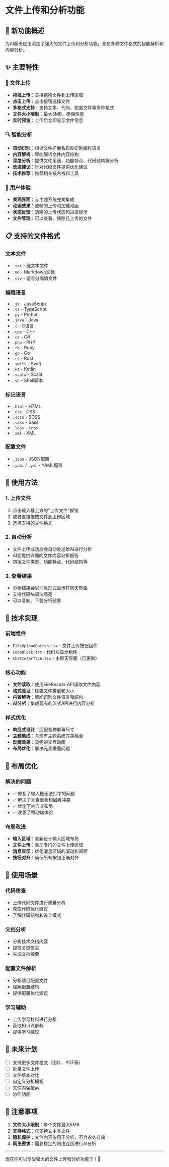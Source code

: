 # 文件上传和分析功能

## 🎉 新功能概述

为AI聊天应用添加了强大的文件上传和分析功能，支持多种文件格式的智能解析和内容分析。

## ✨ 主要特性

### 📁 文件上传
- **拖拽上传**：支持拖拽文件到上传区域
- **点击上传**：点击按钮选择文件
- **多格式支持**：支持文本、代码、配置文件等多种格式
- **文件大小限制**：最大5MB，确保性能
- **实时预览**：上传后立即显示文件信息

### 🔍 智能分析
- **自动识别**：根据文件扩展名自动识别编程语言
- **内容解析**：智能解析文件内容结构
- **深度分析**：提供文件用途、功能特点、代码结构等分析
- **改进建议**：针对代码文件提供优化建议
- **技术推荐**：推荐相关技术栈和工具

### 🎨 用户体验
- **美观界面**：与主题系统完美集成
- **动画效果**：流畅的上传和加载动画
- **状态反馈**：清晰的上传状态和进度提示
- **文件管理**：可以查看、移除已上传的文件

## 📋 支持的文件格式

### 文本文件
- `.txt` - 纯文本文件
- `.md` - Markdown文档
- `.csv` - 逗号分隔值文件

### 编程语言
- `.js` - JavaScript
- `.ts` - TypeScript
- `.py` - Python
- `.java` - Java
- `.c` - C语言
- `.cpp` - C++
- `.cs` - C#
- `.php` - PHP
- `.rb` - Ruby
- `.go` - Go
- `.rs` - Rust
- `.swift` - Swift
- `.kt` - Kotlin
- `.scala` - Scala
- `.sh` - Shell脚本

### 标记语言
- `.html` - HTML
- `.css` - CSS
- `.scss` - SCSS
- `.sass` - Sass
- `.less` - Less
- `.xml` - XML

### 配置文件
- `.json` - JSON配置
- `.yaml` / `.yml` - YAML配置

## 🚀 使用方法

### 1. 上传文件
1. 点击输入框上方的"上传文件"按钮
2. 或者直接拖拽文件到上传区域
3. 选择支持的文件格式

### 2. 自动分析
- 文件上传成功后会自动发送给AI进行分析
- AI会提供详细的文件内容分析报告
- 包括文件类型、功能特点、代码结构等

### 3. 查看结果
- 分析结果会以消息形式显示在聊天界面
- 支持代码块语法高亮
- 可以复制、下载分析结果

## 🔧 技术实现

### 前端组件
- `FileUploadButton.tsx` - 文件上传按钮组件
- `CodeBlock.tsx` - 代码块显示组件
- `ChatInterface.tsx` - 主聊天界面（已更新）

### 核心功能
- **文件读取**：使用FileReader API读取文件内容
- **格式验证**：检查文件类型和大小
- **内容解析**：智能识别文件语言和结构
- **AI分析**：集成现有的流式API进行内容分析

### 样式优化
- **响应式设计**：适配各种屏幕尺寸
- **主题集成**：与现有主题系统完美融合
- **动画效果**：流畅的交互动画
- **布局优化**：解决元素重叠问题

## 📱 布局优化

### 解决的问题
- ✅ 修复了输入框无法打字的问题
- ✅ 解决了元素重叠和层级冲突
- ✅ 优化了响应式布局
- ✅ 改善了移动端体验

### 布局改进
- **输入区域**：重新设计输入区域布局
- **文件上传**：添加专门的文件上传区域
- **消息显示**：优化消息区域的滚动和间距
- **按钮对齐**：确保所有按钮正确对齐

## 🎯 使用场景

### 代码审查
- 上传代码文件进行质量分析
- 获取代码优化建议
- 了解代码结构和设计模式

### 文档分析
- 分析技术文档内容
- 提取关键信息
- 生成文档摘要

### 配置文件解析
- 分析项目配置文件
- 理解配置结构
- 提供配置优化建议

### 学习辅助
- 上传学习材料进行分析
- 获取知识点解释
- 提供学习建议

## 🔮 未来计划

- [ ] 支持更多文件格式（图片、PDF等）
- [ ] 批量文件上传
- [ ] 文件版本对比
- [ ] 自定义分析模板
- [ ] 文件内容搜索
- [ ] 协作功能

## 📝 注意事项

1. **文件大小限制**：单个文件最大5MB
2. **支持格式**：仅支持文本类文件
3. **隐私保护**：文件内容仅用于分析，不会永久存储
4. **网络要求**：需要稳定的网络连接进行AI分析

---

现在你可以享受强大的文件上传和分析功能了！🚀

